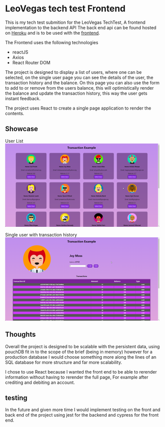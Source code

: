 # LeoVegas tech test  Frontend

This is my tech test submition for the LeoVegas TechTest,
A frontend implementation to the backend API
The back end api can be found hosted on [Heroku](https://transactionsexample.herokuapp.com/)
and is to be used with the [frontend](here).

The Frontend uses the following technologies
+ reactJS
+ Axios
+ React Router DOM


The project is designed to display a list of users, where one can be selected, on the single user page you can see the details of the user, the transaction history and
the balance. On this page you can also use the form to add to or remove from the users balance, this will 
optimistically render the balance and update the transaction history, this way the user gets instant feedback.

The project uses React to create a single page application
to render the contents.


## Showcase

User List
    <img width="500" alt="portfolio_view" src="./Screenshot1.png">

Single user with transaction history
<img width="500" alt="portfolio_view" src="./Screenshot2.png">  


## Thoughts
Overall the project is designed to be scalable with the persistent data, using pouchDB fit in to the scope of the brief (being in memory) however for a production database I would choose something more along the lines of an SQL database for more structure and far more scalability.

I chose to use React because I wanted the front end to be able to rerender information without having to rerender the full page, For example after crediting and debiting an account.

## testing
In the future and given more time I would implement testing on the front and back end of the project using jest for the backend and cypress for the front end.
